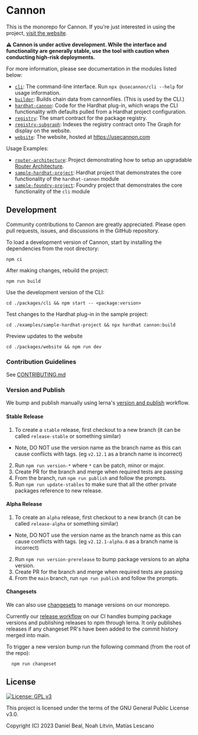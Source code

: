# Cannon

This is the monorepo for Cannon. If you're just interested in using the project, [visit the website](https://usecannon.com).

**⚠️ Cannon is under active development. While the interface and functionality are generally stable, use the tool with caution when conducting high-risk deployments.**

For more information, please see documentation in the modules listed below:

- [`cli`](packages/cli): The command-line interface. Run `npx @usecannon/cli --help` for usage information.
- [`builder`](packages/builder): Builds chain data from cannonfiles. (This is used by the CLI.)
- [`hardhat-cannon`](packages/hardhat-cannon): Code for the Hardhat plug-in, which wraps the CLI functionality with defaults pulled from a Hardhat project configuration.
- [`registry`](packages/registry): The smart contract for the package registry.
- [`registry-subgraph`](packages/registry-subgraph): Indexes the registry contract onto The Graph for display on the website.
- [`website`](packages/website): The website, hosted at https://usecannon.com

Usage Examples:

- [`router-architecture`](examples/router-architecture): Project demonstrating how to setup an upgradable [Router Architecture](https://www.npmjs.com/package/@synthetixio/router).
- [`sample-hardhat-project`](examples/sample-hardhat-project): Hardhat project that demonstrates the core functionality of the `hardhat-cannon` module
- [`sample-foundry-project`](examples/sample-hardhat-project): Foundry project that demonstrates the core functionality of the `cli` module

## Development

Community contributions to Cannon are greatly appreciated. Please open pull requests, issues, and discussions in the GitHub repository.

To load a development version of Cannon, start by installing the dependencies from the root directory:

```
npm ci
```

After making changes, rebuild the project:

```
npm run build
```

Use the development version of the CLI:

```
cd ./packages/cli && npm start -- <package:version>
```

Test changes to the Hardhat plug-in in the sample project:

```
cd ./examples/sample-hardhat-project && npx hardhat cannon:build
```

Preview updates to the website

```
cd ./packages/website && npm run dev
```

### Contribution Guidelines

See [CONTRIBUTING.md](./CONTRIBUTING.md)

### Version and Publish

We bump and publish manually using lerna's [version and publish](https://lerna.js.org/docs/features/version-and-publish) workflow.

#### Stable Release

1. To create a `stable` release, first checkout to a new branch (it can be called `release-stable` or something similar)
  * Note, DO NOT use the version name as the branch name as this can cause conflicts with tags. (eg `v2.12.1` as a branch name is incorrect)
2. Run `npm run version-*` where `*` can be patch, minor or major. 
3. Create PR for the branch and merge when required tests are passing
4. From the branch, run `npm run publish` and follow the prompts.
5. Run `npm run update-stables` to make sure that all the other private packages reference to new release.

#### Alpha Release 

1. To create an `alpha` release, first checkout to a new branch (it can be called `release-alpha` or something similar)
  * Note, DO NOT use the version name as the branch name as this can cause conflicts with tags. (eg `v2.12.1-alpha.0` as a branch name is incorrect)
2. Run `npm run version-prerelease` to bump package versions to an alpha version.
3. Create PR for the branch and merge when required tests are passing
4. From the `main` branch, run `npm run publish` and follow the prompts.

#### Changesets

We can also use [changesets](https://github.com/changesets/changesets) to manage versions on our monorepo.

Currently our [release workflow](.github/workflows/release.yml) on our CI handles bumping package versions and publishing releases to npm through lerna.
It only publishes releases if any changeset PR's have been added to the commit history merged into main.

To trigger a new version bump run the following command (from the root of the repo):

```
  npm run changeset
```

## License

[![License: GPL v3](https://img.shields.io/badge/License-GPLv3-blue.svg)](https://www.gnu.org/licenses/gpl-3.0)

This project is licensed under the terms of the GNU General Public License v3.0.

Copyright (C) 2023 Daniel Beal, Noah Litvin, Matías Lescano
